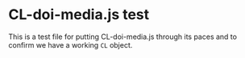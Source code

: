 
# CL-doi-media.js test

This is a test file for putting CL-doi-media.js through its paces and 
to confirm we have a working `CL` object.


<div id="video-demo"></div>


<style>
#status {
    font-size: 1em;
}
</style>
<code><pre id="status"></pre></code>

<!-- START: test sequence for CL-feeds.js -->

<script src="CL-core.js"></script>
<script src="CL-ui.js"></script>
<script src="CL-doi-media.js"></script>
<script>

(function (document, window) {
"use strict";
let cl = Object.assign({}, window.CL),
    status = document.getElementById("status");

function println(...s) {
    s.forEach(function(s) {
        console.log(s);
        status.append(s + "\n");
    });
}

/*
 * Run the following test sequences
 */
function testDoiMedia(tests, err) {
    let self = this;
    if (err !== "") {
        println("FAILED: error", err, tests);
        return;
    }
    tests.count++;
    println("Testing doi media handling");
    let doi = '10.22002/D1.1281',
        item_no = 0,
        elem = document.createElement("div"),
        expected_url = 'https://data.caltech.edu/tindfiles/serve/feff786e-1123-4e7b-ac8e-29a365d6bc9f/',
        expected_type = 'video/mp4';
    CL.doi_media(doi, item_no, function(obj, err) {
        if (err) {
            tests.errors++;
            println(`Go error from doi_media("${doi}", "${item_no}", fnRenderCallback) `, err);
            self.nextCallbackFn(tests, err);
            return;
        }
        if (obj.media_url !== expected_url) {
            tests.errors++;
            println(`expected ${expected_url}, got ${obj.media_url}`)
            self.nextCallbackFn(tests, err);
            return;
        }
        if (obj.media_type !== expected_type) {
            tests.errors++;
            println(`expected ${expected_url}, got ${obj.media_url}`)
            self.nextCallbackFn(tests, err);
            return;
        }
        tests.success++;
        println("Testing doi media handling, OK");
        self.nextCallbackFn(tests, err);
    });
}

function testDoiVideoPlayer(tests, err) {
    let self = this;
    if (err !== "") {
        println("FAILED: error", err, tests);
        self.nextCallbackFn(tests, err);
        return;
    }
    tests.count++;
    println("Testing Doi Video Player");
    let div = document.getElementById("video-demo"),
        doi = '10.22002/D1.1281',
        item_no = 0;
    CL.doi_video_player(div, doi, item_no, 1024, 768);
    setTimeout(function() {
        let src = div.textContent;
        if (src.includes('error')) {
            tests.error++;
            println("FAILED to create video player");
            self.nextCallbackFn(tests, err);
            return;
        }
        tests.success++;
        println("Testing Doi Video Player, OK");
        self.nextCallbackFn(tests, err);
        return;
    }, 2000);
}


function testSummary(tests, err) {
    let self = this;
    if (err !== "") {
        println("FAILED: error", err, tests);
        return;
    }
    println("\nFailures: " + tests.errors);
    println("Warnings: " + tests.warnings);
    println("Successful: " + tests.success + "/" + tests.count);
}

/* Run the rest of the tests in a pipeline */
let tests = {
        "success": 0,
        "warnings": 0,
        "errors": 0,
        "count": 0
    };
cl.pipeline(tests, "", 
    testDoiMedia,
    testDoiVideoPlayer,
    testSummary);
}(document, window));

</script>

<!--   END: test sequence for CL-feeds.js -->
